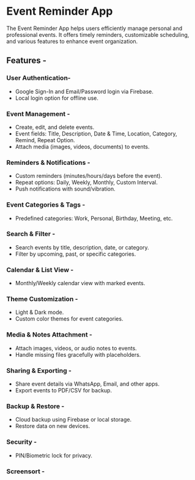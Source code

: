 # Event Reminder App
The Event Reminder App helps users efficiently manage personal and professional events. It offers timely reminders, customizable scheduling, and various features to enhance event organization.

## Features - 

### User Authentication-
  + Google Sign-In and Email/Password login via Firebase.
  + Local login option for offline use.

### Event Management -
   + Create, edit, and delete events.
   + Event fields: Title, Description, Date & Time, Location, Category, Remind, Repeat Option.
   + Attach media (images, videos, documents) to events.
     
###  Reminders & Notifications -
  + Custom reminders (minutes/hours/days before the event).
  + Repeat options: Daily, Weekly, Monthly, Custom Interval.
  + Push notifications with sound/vibration.

### Event Categories & Tags - 
  + Predefined categories: Work, Personal, Birthday, Meeting, etc.

### Search & Filter - 
  + Search events by title, description, date, or category.
  + Filter by upcoming, past, or specific categories.

###  Calendar & List View -
  + Monthly/Weekly calendar view with marked events.

### Theme Customization -
  + Light & Dark mode.
  + Custom color themes for event categories.

### Media & Notes Attachment - 
   + Attach images, videos, or audio notes to events.
   + Handle missing files gracefully with placeholders.

### Sharing & Exporting - 
  + Share event details via WhatsApp, Email, and other apps.
  + Export events to PDF/CSV for backup.

### Backup & Restore - 
   + Cloud backup using Firebase or local storage.
   + Restore data on new devices.

###  Security - 
  + PIN/Biometric lock for privacy.

### Screensort - 

